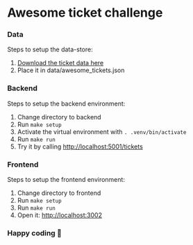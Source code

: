 # Awesome ticket challenge

### Data

Steps to setup the data-store:

1. [Download the ticket data here](https://drive.google.com/file/d/1Bvk2mW5t3GfkqTkpURiFpaLuqrUckzUX/view?usp=sharing)
2. Place it in data/awesome_tickets.json

### Backend

Steps to setup the backend environment:

1. Change directory to backend
2. Run `make setup`
3. Activate the virtual environment with `. .venv/bin/activate`
4. Run `make run`
5. Try it by calling [http://localhost:5001/tickets](http://localhost:5001/tickets)

### Frontend

Steps to setup the frontend environment:

1. Change directory to frontend
2. Run `make setup`
3. Run `make run`
4. Open it: [http://localhost:3002](http://localhost:3002)

### Happy coding 🎉

